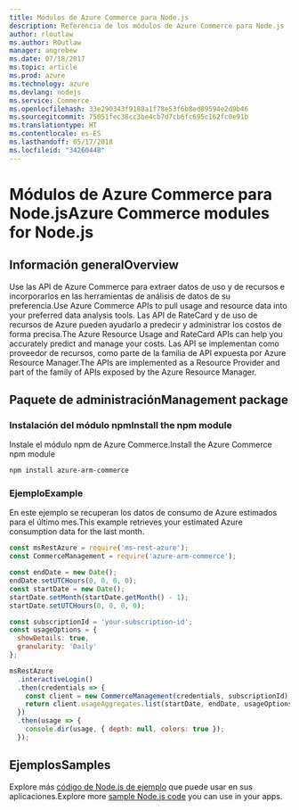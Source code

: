 ```yaml
---
title: Módulos de Azure Commerce para Node.js
description: Referencia de los módulos de Azure Commerce para Node.js
author: rloutlaw
ms.author: ROutlaw
manager: angrobew
ms.date: 07/18/2017
ms.topic: article
ms.prod: azure
ms.technology: azure
ms.devlang: nodejs
ms.service: Commerce
ms.openlocfilehash: 33e290343f9188a1f78e53f6b8ed89594e2d9b46
ms.sourcegitcommit: 75051fec38cc3be4cb7d7cb6fc695c162fc0e91b
ms.translationtype: HT
ms.contentlocale: es-ES
ms.lasthandoff: 05/17/2018
ms.locfileid: "34260448"
---
```

# <a name="azure-commerce-modules-for-nodejs"></a><span data-ttu-id="2b4e9-103">Módulos de Azure Commerce para Node.js</span><span class="sxs-lookup"><span data-stu-id="2b4e9-103">Azure Commerce modules for Node.js</span></span>

## <a name="overview"></a><span data-ttu-id="2b4e9-104">Información general</span><span class="sxs-lookup"><span data-stu-id="2b4e9-104">Overview</span></span>

<span data-ttu-id="2b4e9-105">Use las API de Azure Commerce para extraer datos de uso y de recursos e incorporarlos en las herramientas de análisis de datos de su preferencia.</span><span class="sxs-lookup"><span data-stu-id="2b4e9-105">Use Azure Commerce APIs to pull usage and resource data into your preferred data analysis tools.</span></span> <span data-ttu-id="2b4e9-106">Las API de RateCard y de uso de recursos de Azure pueden ayudarlo a predecir y administrar los costos de forma precisa.</span><span class="sxs-lookup"><span data-stu-id="2b4e9-106">The Azure Resource Usage and RateCard APIs can help you accurately predict and manage your costs.</span></span> <span data-ttu-id="2b4e9-107">Las API se implementan como proveedor de recursos, como parte de la familia de API expuesta por Azure Resource Manager.</span><span class="sxs-lookup"><span data-stu-id="2b4e9-107">The APIs are implemented as a Resource Provider and part of the family of APIs exposed by the Azure Resource Manager.</span></span>

## <a name="management-package"></a><span data-ttu-id="2b4e9-108">Paquete de administración</span><span class="sxs-lookup"><span data-stu-id="2b4e9-108">Management package</span></span>

### <a name="install-the-npm-module"></a><span data-ttu-id="2b4e9-109">Instalación del módulo npm</span><span class="sxs-lookup"><span data-stu-id="2b4e9-109">Install the npm module</span></span>

<span data-ttu-id="2b4e9-110">Instale el módulo npm de Azure Commerce.</span><span class="sxs-lookup"><span data-stu-id="2b4e9-110">Install the Azure Commerce npm module</span></span>

```bash
npm install azure-arm-commerce
```

### <a name="example"></a><span data-ttu-id="2b4e9-111">Ejemplo</span><span class="sxs-lookup"><span data-stu-id="2b4e9-111">Example</span></span>

<span data-ttu-id="2b4e9-112">En este ejemplo se recuperan los datos de consumo de Azure estimados para el último mes.</span><span class="sxs-lookup"><span data-stu-id="2b4e9-112">This example retrieves your estimated Azure consumption data for the last month.</span></span>

```javascript
const msRestAzure = require('ms-rest-azure');
const CommerceManagement = require('azure-arm-commerce');

const endDate = new Date();
endDate.setUTCHours(0, 0, 0, 0);
const startDate = new Date();
startDate.setMonth(startDate.getMonth() - 1);
startDate.setUTCHours(0, 0, 0, 0);

const subscriptionId = 'your-subscription-id';
const usageOptions = {
  showDetails: true,
  granularity: 'Daily'
};

msRestAzure
  .interactiveLogin()
  .then(credentials => {
    const client = new CommerceManagement(credentials, subscriptionId);
    return client.usageAggregates.list(startDate, endDate, usageOptions);
  })
  .then(usage => {
    console.dir(usage, { depth: null, colors: true });
  });
```

## <a name="samples"></a><span data-ttu-id="2b4e9-113">Ejemplos</span><span class="sxs-lookup"><span data-stu-id="2b4e9-113">Samples</span></span>

<span data-ttu-id="2b4e9-114">Explore más [código de Node.js de ejemplo](https://azure.microsoft.com/resources/samples/?platform=nodejs) que puede usar en sus aplicaciones.</span><span class="sxs-lookup"><span data-stu-id="2b4e9-114">Explore more [sample Node.js code](https://azure.microsoft.com/resources/samples/?platform=nodejs) you can use in your apps.</span></span>

